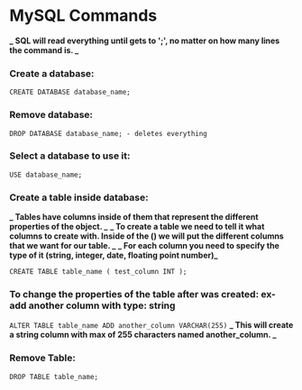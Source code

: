 # MySQL Commands

**_ SQL will read everything until gets to ';', no matter on how many lines the command is. _**

### Create a database:

`CREATE DATABASE database_name;`

### Remove database:

`DROP DATABASE database_name; - deletes everything`

### Select a database to use it:

`USE database_name;`

### Create a table inside database:

**_ Tables have columns inside of them that represent the different properties of the object. _**
**_ To create a table we need to tell it what columns to create with. Inside of the () we will put the different columns that we want for our table. _**
**_ For each column you need to specify the type of it (string, integer, date, floating point number)_**

`CREATE TABLE table_name ( test_column INT );`

### To change the properties of the table after was created: ex- add another column with type: string

`ALTER TABLE table_name ADD another_column VARCHAR(255)`
**_ This will create a string column with max of 255 characters named another_column. _**

### Remove Table:

`DROP TABLE table_name;`
